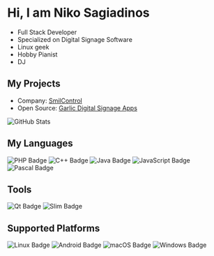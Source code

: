 # Hi, I am Niko Sagiadinos
- Full Stack Developer
- Specialized on Digital Signage Software
- Linux geek 
- Hobby Pianist 
- DJ

## My Projects

- Company:  [SmilControl](http://smil-control.com)
- Open Source: [Garlic Digital Signage Apps](https://garlic-player.com)

![GitHub Stats](https://github-readme-stats.vercel.app/api?username=sagiadinos&show_icons=true&hide=contribs&&rank_icon=percentile)

## My Languages
![PHP Badge](https://img.shields.io/badge/PHP-777BB4?style=for-the-badge&logo=php&logoColor=white)
![C++ Badge](https://img.shields.io/badge/C++-00599C?style=for-the-badge&logo=c%2B%2B&logoColor=white)
![Java Badge](https://img.shields.io/badge/Java-ED8B00?style=for-the-badge&logo=java&logoColor=white)
![JavaScript Badge](https://img.shields.io/badge/JavaScript-F7DF1E?style=for-the-badge&logo=javascript&logoColor=black)
![Pascal Badge](https://img.shields.io/badge/Pascal-0095D5?style=for-the-badge&logoColor=white)

## Tools
![Qt Badge](https://img.shields.io/badge/Qt-41CD52?style=for-the-badge&logo=qt&logoColor=white)
![Slim Badge](https://img.shields.io/badge/Slim-74BDBE?style=for-the-badge&logo=SLIM&logoColor=white)

## Supported Platforms
![Linux Badge](https://img.shields.io/badge/Linux-FCC624?style=for-the-badge&logo=linux&logoColor=black)
![Android Badge](https://img.shields.io/badge/Android-3DDC84?style=for-the-badge&logo=android&logoColor=white)
![macOS Badge](https://img.shields.io/badge/macOS-000000?style=for-the-badge&logo=apple&logoColor=white)
![Windows Badge](https://img.shields.io/badge/Windows-0078D6?style=for-the-badge&logo=windows&logoColor=white)


